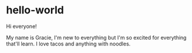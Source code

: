 # hello-world

Hi everyone!

My name is Gracie, I'm new to everything but I'm so excited for everything that'll learn.
I love tacos and anything with noodles.
